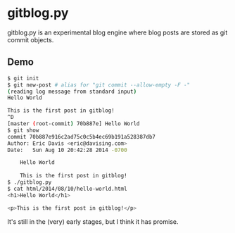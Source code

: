 gitblog.py
==========

gitblog.py is an experimental blog engine where blog posts are stored
as git commit objects.

Demo
----

```bash
$ git init
$ git new-post # alias for "git commit --allow-empty -F -"
(reading log message from standard input)
Hello World

This is the first post in gitblog!
^D
[master (root-commit) 70b887e] Hello World
$ git show
commit 70b887e916c2ad75c0c5b4ec69b191a528387db7
Author: Eric Davis <eric@davising.com>
Date:   Sun Aug 10 20:42:28 2014 -0700

    Hello World
    
    This is the first post in gitblog!
$ ./gitblog.py
$ cat html/2014/08/10/hello-world.html
<h1>Hello World</h1>

<p>This is the first post in gitblog!</p>
```

It's still in the (very) early stages, but I think it has promise.
